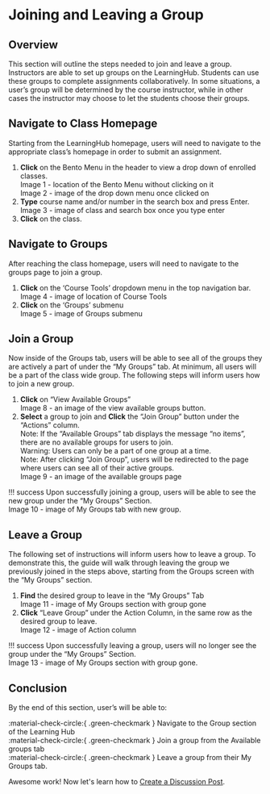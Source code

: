 # Joining and Leaving a Group

## Overview
This section will outline the steps needed to join and leave a group. Instructors are able to set up groups on the LearningHub. Students can use these groups to complete assignments collaboratively. In some situations, a user’s group will be determined by the course instructor, while in other cases the instructor may choose to let the students choose their groups. 

## Navigate to Class Homepage

Starting from the LearningHub homepage, users will need to navigate to the appropriate class’s homepage in order to submit an assignment.

1. **Click** on the Bento Menu in the header to view a drop down of enrolled classes.  
   Image 1 - location of the Bento Menu without clicking on it  
   Image 2 - image of the drop down menu once clicked on  
1. **Type** course name and/or number in the search box and press Enter.  
   Image 3 - image of class and search box once you type enter  
1. **Click** on the class.

## Navigate to Groups

After reaching the class homepage, users will need to navigate to the groups page to join a group.

1. **Click** on the ‘Course Tools’ dropdown menu in the top navigation bar.   
Image 4 - image of location of Course Tools  
2. **Click** on the ‘Groups’ submenu   
Image 5 - image of Groups submenu  


## Join a Group

Now inside of the Groups tab, users will be able to see all of the groups they are actively a part of under the “My Groups” tab. At minimum, all users will be a part of the class wide group. The following steps will inform users how to join a new group.


1. **Click** on “View Available Groups”  
Image 8 - an image of the view available groups button.  
2.  **Select** a group to join and **Click** the “Join Group” button under the “Actions” column.   
Note: If the “Available Groups” tab displays the message “no items”, there are no available groups for users to join.  
Warning: Users can only be a part of one group at a time.  
Note: After clicking “Join Group”, users will be redirected to the page where users can see all of their active groups.  
Image 9 - an image of the available groups page  


!!! success
    Upon successfully joining a group, users will be able to see the new group under the “My Groups” Section.  
    Image 10 - image of My Groups tab with new group.


## Leave a Group

The following set of instructions will inform users how to leave a group. To demonstrate this, the guide will walk through leaving the group we previously joined in the steps above, starting from the Groups screen with the “My Groups” section.

1. **Find** the desired group to leave in the “My Groups” Tab  
Image 11 - image of My Groups section with group gone
2. **Click** “Leave Group” under the Action Column, in the same row as the desired group to leave.  
Image 12 - image of Action column


!!! success
    Upon successfully leaving a group, users will no longer see the group under the “My Groups” Section.  
    Image 13 - image of My Groups section with group gone.



## Conclusion

By the end of this section, user’s will be able to:  

:material-check-circle:{ .green-checkmark }   Navigate to the Group section of the Learning Hub  
:material-check-circle:{ .green-checkmark }   Join a group from the Available groups tab  
:material-check-circle:{ .green-checkmark }   Leave a group from their My Groups tab.  

Awesome work! Now let's learn how to 
[Create a Discussion Post](../CreatingaDiscussionPost).
